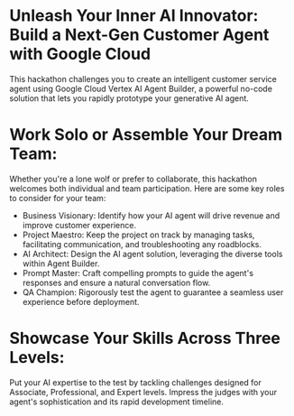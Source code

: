 # Unleash Your Inner AI Innovator: Build a Next-Gen Customer Agent with Google Cloud
This hackathon challenges you to create an intelligent customer service agent using Google Cloud Vertex AI Agent Builder, a powerful no-code solution that lets you rapidly prototype your generative AI agent.
# Work Solo or Assemble Your Dream Team:
Whether you're a lone wolf or prefer to collaborate, this hackathon welcomes both individual and team participation. Here are some key roles to consider for your team:

- Business Visionary: Identify how your AI agent will drive revenue and improve customer experience.
- Project Maestro: Keep the project on track by managing tasks, facilitating communication, and troubleshooting any roadblocks.
- AI Architect: Design the AI agent solution, leveraging the diverse tools within Agent Builder.
- Prompt Master: Craft compelling prompts to guide the agent's responses and ensure a natural conversation flow.
- QA Champion: Rigorously test the agent to guarantee a seamless user experience before deployment.

# Showcase Your Skills Across Three Levels:
Put your AI expertise to the test by tackling challenges designed for Associate, Professional, and Expert levels. Impress the judges with your agent's sophistication and its rapid development timeline.
